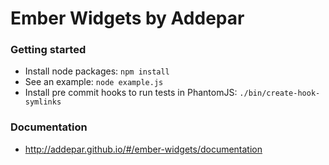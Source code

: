 Ember Widgets by Addepar
=============================================

### Getting started

  * Install node packages: `npm install`
  * See an example: `node example.js`
  * Install pre commit hooks to run tests in PhantomJS: `./bin/create-hook-symlinks`

### Documentation

  * http://addepar.github.io/#/ember-widgets/documentation
